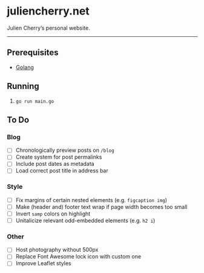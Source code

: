 # juliencherry.net

Julien Cherry’s personal website.

---

## Prerequisites

* [Golang](https://golang.org/doc/install)

## Running

1. `go run main.go`

## To Do

### Blog

- [ ] Chronologically preview posts on `/blog`
- [ ] Create system for post permalinks
- [ ] Include post dates as metadata
- [ ] Load correct post title in address bar

### Style

- [ ] Fix margins of certain nested elements (e.g. `figcaption img`)
- [ ] Make (header and) footer text wrap if page width becomes too small
- [ ] Invert `samp` colors on highlight
- [ ] Unitalicize relevant odd-embedded elements (e.g. `h2 i`)

### Other

- [ ] Host photography without 500px
- [ ] Replace Font Awesome lock icon with custom one
- [ ] Improve Leaflet styles
